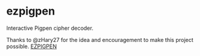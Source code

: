 # ezpigpen
 Interactive Pigpen cipher decoder.

Thanks to @zHary27 for the idea and encouragement to make this project possible.
<a href="https://michaelcalb.github.io/ezpigpen/
">EZPIGPEN</a>
